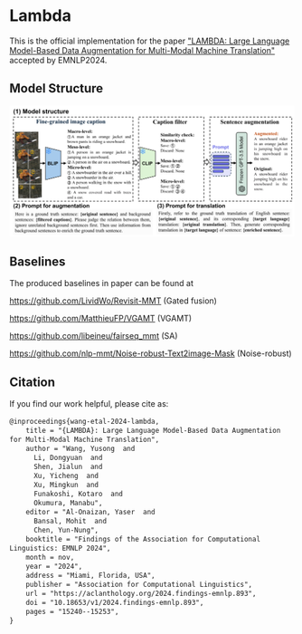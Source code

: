# Lambda
This is the official implementation for the paper ["LAMBDA: Large Language Model-Based Data Augmentation for Multi-Modal Machine Translation"](https://aclanthology.org/2024.findings-emnlp.893/) accepted by EMNLP2024.

## Model Structure

![image](modelstructure.png)

## Baselines
The produced baselines in paper can be found at  

https://github.com/LividWo/Revisit-MMT (Gated fusion)

https://github.com/MatthieuFP/VGAMT (VGAMT)

https://github.com/libeineu/fairseq_mmt (SA)

https://github.com/nlp-mmt/Noise-robust-Text2image-Mask (Noise-robust)


## Citation

If you find our work helpful, please cite as:
```
@inproceedings{wang-etal-2024-lambda,
    title = "{LAMBDA}: Large Language Model-Based Data Augmentation for Multi-Modal Machine Translation",
    author = "Wang, Yusong  and
      Li, Dongyuan  and
      Shen, Jialun  and
      Xu, Yicheng  and
      Xu, Mingkun  and
      Funakoshi, Kotaro  and
      Okumura, Manabu",
    editor = "Al-Onaizan, Yaser  and
      Bansal, Mohit  and
      Chen, Yun-Nung",
    booktitle = "Findings of the Association for Computational Linguistics: EMNLP 2024",
    month = nov,
    year = "2024",
    address = "Miami, Florida, USA",
    publisher = "Association for Computational Linguistics",
    url = "https://aclanthology.org/2024.findings-emnlp.893",
    doi = "10.18653/v1/2024.findings-emnlp.893",
    pages = "15240--15253",
}
```
